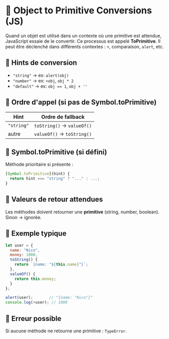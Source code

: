 # 🧠 Object to Primitive Conversions (JS)

Quand un objet est utilisé dans un contexte où une primitive est attendue, JavaScript essaie de le convertir. Ce processus est appelé **ToPrimitive**. Il peut être déclenché dans différents contextes : `+`, comparaison, `alert`, etc.

## 🔹 Hints de conversion
- `"string"` → ex: `alert(obj)`
- `"number"` → ex: `+obj`, `obj * 2`
- `"default"` → ex: `obj == 1`, `obj + ''`

## 🔹 Ordre d'appel (si pas de Symbol.toPrimitive)
| Hint       | Ordre de fallback          |
|------------|----------------------------|
| `"string"` | `toString()` → `valueOf()` |
| autre      | `valueOf()` → `toString()` |

## 🔹 Symbol.toPrimitive (si défini)
Méthode prioritaire si présente :  
```js
[Symbol.toPrimitive](hint) {
  return hint === "string" ? "..." : ...;
}
```

## 🔹 Valeurs de retour attendues
Les méthodes doivent retourner une **primitive** (string, number, boolean). Sinon → ignorée.

## 🔹 Exemple typique
```js
let user = {
  name: "Nico",
  money: 1000,
  toString() {
    return `{name: "${this.name}"}`;
  },
  valueOf() {
    return this.money;
  }
};

alert(user);       // "{name: "Nico"}"
console.log(+user); // 1000
```

## 🔹 Erreur possible
Si aucune méthode ne retourne une primitive : `TypeError`.